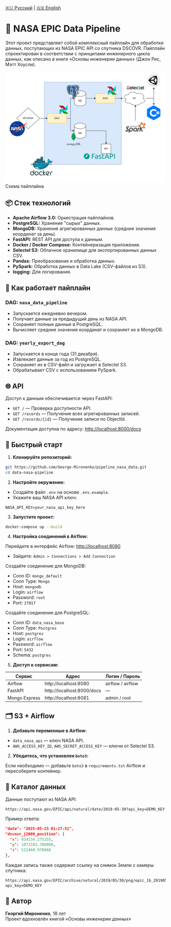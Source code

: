 [🇷🇺 Русский](./README.md) | [🇬🇧 English](./README.en.md)

# 📘 NASA EPIC Data Pipeline

Этот проект представляет собой комплексный пайплайн для обработки данных, поступающих из NASA EPIC API со спутника DSCOVR. Пайплайн спроектирован в соответствии с принципами инженерного цикла данных, как описано в книге «Основы инженерии данных» (Джон Рис, Мэтт Хоусли).

![Пример пайплайна](shema_image/img_1.png)
Схема пайплайна

## 📦 Стек технологий

- **Apache Airflow 3.0:** Оркестрация пайплайнов.
- **PostgreSQL:** Хранение "сырых" данных.
- **MongoDB:** Хранение агрегированных данных (средние значения координат за день).
- **FastAPI:** REST API для доступа к данным.
- **Docker / Docker Compose:** Контейнеризация приложения.
- **Selectel S3:** Облачное хранилище для экспортированных данных CSV.
- **Pandas:** Преобразование и обработка данных.
- **PySpark:** Обработка данных в Data Lake (CSV-файлов из S3).
- **logging:** Для логирования.

## 🔧 Как работает пайплайн

### DAG: `nasa_data_pipeline`

- Запускается ежедневно вечером.
- Получает данные за предыдущий день из NASA API.
- Сохраняет полные данные в PostgreSQL.
- Вычисляет средние значения координат и сохраняет их в MongoDB.

### DAG: `yearly_export_dag`

- Запускается в конце года (31 декабря).
- Извлекает данные за год из PostgreSQL.
- Сохраняет их в CSV-файл и загружает в Selectel S3.
- Обрабатывает CSV с использованием PySpark.

## 🌐 API

Доступ к данным обеспечивается через FastAPI:

- `GET /` — Проверка доступности API.
- `GET /records` — Получение всех агрегированных записей.
- `GET /records/{id}` — Получение записи по ObjectId.

Документация доступна по адресу: [http://localhost:8000/docs](http://localhost:8000/docs)

## 🐳 Быстрый старт

1. **Клонируйте репозиторий:**

```bash
git https://github.com/George-Mironenko/pipeline_nasa_data.git
cd data-nasa-pipeline
```

2. **Настройте окружение:**

- Создайте файл `.env` на основе `.env.example`.
- Укажите ваш NASA API ключ:

```env
NASA_API_KEY=your_nasa_api_key_here
```

3. **Запустите проект:**

```bash
docker-compose up --build
```

4. **Настройка соединений в Airflow:**

Перейдите в интерфейс Airflow: [http://localhost:8080](http://localhost:8080)

- Зайдите: `Admin > Connections > Add Connection`

Создайте соединение для MongoDB:
- Conn ID: `mongo_default`
- Conn Type: `Mongo`
- Host: `mongodb`
- Login: `airflow`
- Password: `root`
- Port: `27017`

Создайте соединение для PostgreSQL:
- Conn ID: `data_nasa_base`
- Conn Type: `Postgres`
- Host: `postgres`
- Login: `airflow`
- Password: `airflow`
- Port: `5432`
- Schema: `postgres`

5. **Доступ к сервисам:**

| Сервис        | Адрес                        | Логин / Пароль       |
|---------------|------------------------------|-----------------------|
| Airflow       | http://localhost:8080        | airflow / airflow     |
| FastAPI       | http://localhost:8000/docs   | —                     |
| Mongo Express | http://localhost:8081        | admin / root          |

## 🗂 S3 + Airflow

1. **Добавьте переменные в Airflow:**

- `data_nasa_api` — ключ NASA API.
- `AWS_ACCESS_KEY_ID`, `AWS_SECRET_ACCESS_KEY` — ключи от Selectel S3.

2. **Убедитесь, что установлен `boto3`:**

Если необходимо — добавьте `boto3` в `requirements.txt` Airflow и пересоберите контейнер.

## 📘 Каталог данных

Данные поступают из NASA API:

```
https://api.nasa.gov/EPIC/api/natural/date/2019-05-30?api_key=DEMO_KEY
```

Пример ответа:

```json
"date": "2025-05-23 01:27:51",
"dscovr_j2000_position": {
  "x": 934134.275255,
  "y": 1072103.780608,
  "z": 512460.978068
},
```

Каждая запись также содержит ссылку на снимок Земли с камеры спутника:

```
https://api.nasa.gov/EPIC/archive/natural/2019/05/30/png/epic_1b_20190530011359.png?api_key=DEMO_KEY
```

## 🧠 Автор

**Георгий Мироненко**, 18 лет  
Проект вдохновлён книгой *«Основы инженерии данных»*

